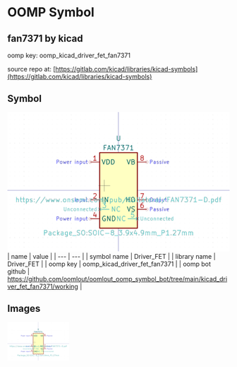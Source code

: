# OOMP Symbol  
## fan7371  by kicad  
  
oomp key: oomp_kicad_driver_fet_fan7371  
  
source repo at: [https://gitlab.com/kicad/libraries/kicad-symbols](https://gitlab.com/kicad/libraries/kicad-symbols)  
## Symbol  
  
[![working.png](working_600.png)](working.png)  
| name | value | 
| --- | --- | 
| symbol name | Driver_FET | 
| library name | Driver_FET | 
| oomp key | oomp_kicad_driver_fet_fan7371 | 
| oomp bot github | https://github.com/oomlout/oomlout_oomp_symbol_bot/tree/main/kicad_driver_fet_fan7371/working | 
## Images  
  
[![working.png](working_140.png)](working.png)  
